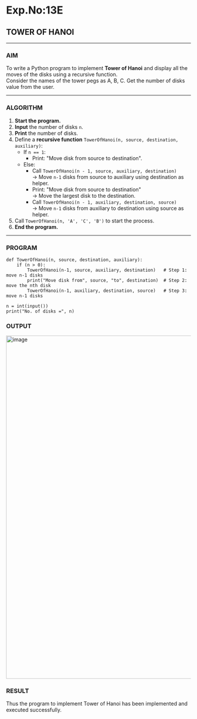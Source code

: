 # Exp.No:13E 
## TOWER OF HANOI

---

### AIM  
To write a Python program to implement **Tower of Hanoi** and display all the moves of the disks using a recursive function.  
Consider the names of the tower pegs as A, B, C. Get the number of disks value from the user.

---

### ALGORITHM  

1. **Start the program.**
2. **Input** the number of disks `n`.
3. **Print** the number of disks.
4. Define a **recursive function** `TowerOfHanoi(n, source, destination, auxiliary)`:
   - If `n == 1`:
     - Print: "Move disk from source to destination".
   - Else:
     - Call `TowerOfHanoi(n - 1, source, auxiliary, destination)`  
       → Move `n-1` disks from source to auxiliary using destination as helper.
     - Print: "Move disk from source to destination"  
       → Move the largest disk to the destination.
     - Call `TowerOfHanoi(n - 1, auxiliary, destination, source)`  
       → Move `n-1` disks from auxiliary to destination using source as helper.
5. Call `TowerOfHanoi(n, 'A', 'C', 'B')` to start the process.
6. **End the program.**

---

### PROGRAM  

```
def TowerOfHanoi(n, source, destination, auxiliary):
    if (n > 0):
        TowerOfHanoi(n-1, source, auxiliary, destination)   # Step 1: move n-1 disks
        print("Move disk from", source, "to", destination)  # Step 2: move the nth disk
        TowerOfHanoi(n-1, auxiliary, destination, source)   # Step 3: move n-1 disks

n = int(input())
print("No. of disks =", n)

```

### OUTPUT
<img width="968" height="933" alt="image" src="https://github.com/user-attachments/assets/910433d9-daa1-4e83-9f54-adbc8ef82df7" />


### RESULT
Thus the program to implement Tower of Hanoi has been implemented and executed successfully.
